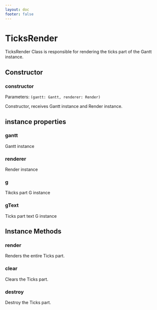 ```yaml
---
layout: doc
footer: false
---
```


# TicksRender

TicksRender Class is responsible for rendering the ticks part of the Gantt instance.

## Constructor

### constructor

Parameters: `(gantt: Gantt, renderer: Render)`

Constructor, receives Gantt instance and Render instance.

## instance properties

### gantt

Gantt instance

### renderer

Render instance

### g

Tikcks part G instance

### gText

Ticks part text G instance

## Instance Methods

### render

Renders the entire Ticks part.

### clear

Clears the Ticks part.

### destroy

Destroy the Ticks part.
